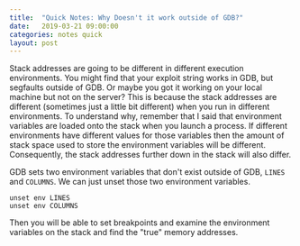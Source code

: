 ```yaml
---
title:  "Quick Notes: Why Doesn't it work outside of GDB?"
date:   2019-03-21 09:00:00
categories: notes quick
layout: post
---
```



Stack addresses are going to be different in different execution environments. You might find that your exploit string works in GDB, but segfaults outside of GDB. Or maybe you got it working on your local machine but not on the server? This is because the stack addresses are different (sometimes just a little bit different) when you run in different environments. To understand why, remember that I said that environment variables are loaded onto the stack when you launch a process. If different environments have different values for those variables then the amount of stack space used to store the environment variables will be different. Consequently, the stack addresses further down in the stack will also differ. 

GDB sets two environment variables that don't exist outside of GDB, `LINES` and `COLUMNS`. We can just unset those two environment variables.

```
unset env LINES
unset env COLUMNS
```

Then you will be able to set breakpoints and examine the environment variables on the stack and find the "true" memory addresses.


